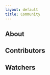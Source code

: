 ```yaml
---
layout: default
title: Community
---
```


## About

<!-- @todo(felixge) some nice copy here please -->

## Contributors

<div class="community" id="members"></div>
<!-- <div class="community" id="members-contributors"></div> -->


## Watchers

<div class="community" id="subscribers-stargazers"></div>
